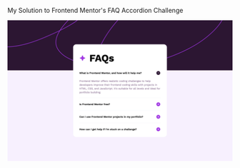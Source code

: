 My Solution to Frontend Mentor's FAQ Accordion Challenge

[![Screenshot](public/screenshot.png)](https://react-accordion-demo.vercel.app/)
